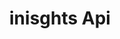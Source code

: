 ---
title: inisghts Api
open-api-url: https://rest.trackmatic.co.za/api/v2/usage/docs/latest
layout: open-api
---